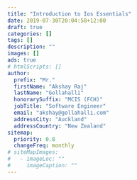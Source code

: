 ```yaml
---
title: "Introduction to Ios Essentials"
date: 2019-07-30T20:04:58+12:00
draft: true
categories: []
tags: []
description: ""
images: []
ads: true
# htmlScripts: []
author:
  prefix: "Mr."
  firstName: "Akshay Raj"
  lastName: "Gollahalli"
  honorarySuffix: "MCIS (FCH)"
  jobTitle: "Software Engineer"
  email: "akshay@gollahalli.com"
  addressCity: "Auckland"
  addressCountry: "New Zealand"
sitemap:
  priority: 0.8
  changeFreq: monthly
# siteMapImages:
#   - imageLoc: ""
#     imageCaption: ""
---
```

